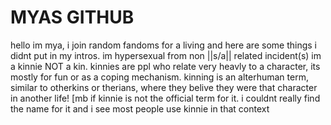 # MYAS GITHUB

hello im mya, i join random fandoms for a living and here are some things i didnt put in my intros.
im hypersexual from non ||s/a|| related incident(s)
im a kinnie NOT a kin. kinnies are ppl who relate very heavly to a character, its mostly for fun or as a coping mechanism. kinning is an alterhuman term, similar to otherkins or therians, where they belive they were that character in another life! [mb if kinnie is not the official term for it. i couldnt really find the name for it and i see most people use kinnie in that context
